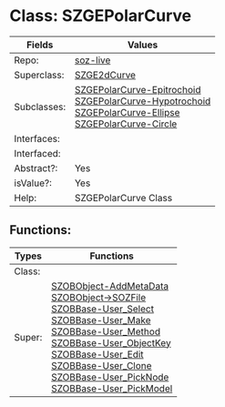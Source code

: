 
# Class:	SZGEPolarCurve

| Fields | Values |
| --------- | --------- |
| Repo: | [soz-live](/repos/soz-live.html) |
| Superclass: | [SZGE2dCurve](SZGE2dCurve.html) |
| Subclasses: | [SZGEPolarCurve-Epitrochoid](SZGEPolarCurve-Epitrochoid.html) <br> [SZGEPolarCurve-Hypotrochoid](SZGEPolarCurve-Hypotrochoid.html) <br> [SZGEPolarCurve-Ellipse](SZGEPolarCurve-Ellipse.html) <br> [SZGEPolarCurve-Circle](SZGEPolarCurve-Circle.html) |
| Interfaces: |  |
| Interfaced: |  |
| Abstract?: | Yes |
| isValue?: | Yes |
| Help: | SZGEPolarCurve Class |


## Functions:

| Types | Functions |
| --------- | --------- |
| Class: |  |
| Super: | [SZOBObject-AddMetaData](SZOBObject.html) <br> [SZOBObject->SOZFile](SZOBObject.html) <br> [SZOBBase-User_Select](SZOBBase.html) <br> [SZOBBase-User_Make](SZOBBase.html) <br> [SZOBBase-User_Method](SZOBBase.html) <br> [SZOBBase-User_ObjectKey](SZOBBase.html) <br> [SZOBBase-User_Edit](SZOBBase.html) <br> [SZOBBase-User_Clone](SZOBBase.html) <br> [SZOBBase-User_PickNode](SZOBBase.html) <br> [SZOBBase-User_PickModel](SZOBBase.html) |


